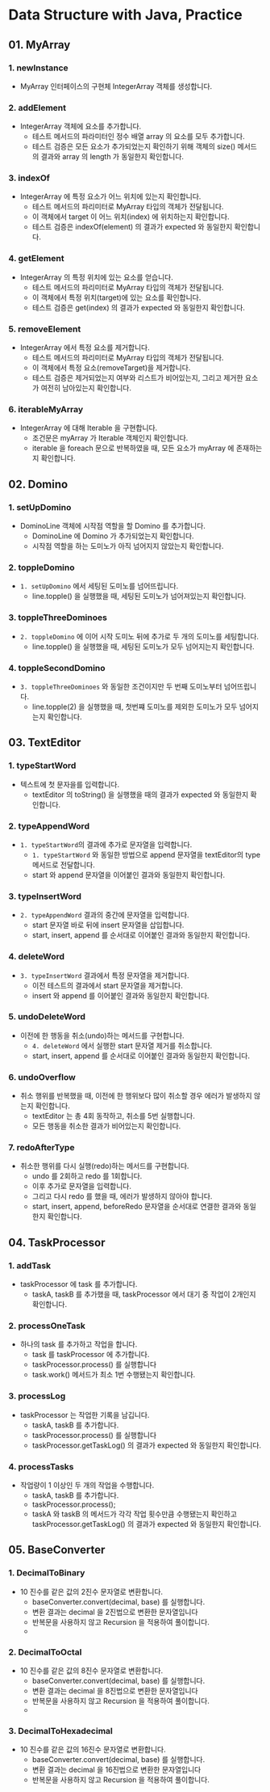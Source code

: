 # Data Structure with Java, Practice

## 01. MyArray

### 1. newInstance
- MyArray 인터페이스의 구현체 IntegerArray 객체를 생성합니다.

### 2. addElement
- IntegerArray 객체에 요소를 추가합니다.
    - 테스트 메서드의 파라미터인 정수 배열 array 의 요소를 모두 추가합니다.
    - 테스트 검증은 모든 요소가 추가되었는지 확인하기 위해 객체의 size() 메서드의 결과와 array 의 length 가 동일한지 확인합니다.

### 3. indexOf
- IntegerArray 에 특정 요소가 어느 위치에 있는지 확인합니다.
  - 테스트 메서드의 파리미터로 MyArray 타입의 객체가 전달됩니다.
  - 이 객체에서 target 이 어느 위치(index) 에 위치하는지 확인합니다.
  - 테스트 검증은 indexOf(element) 의 결과가 expected 와 동일한지 확인합니다.

### 4. getElement
- IntegerArray 의 특정 위치에 있는 요소를 얻습니다.
    - 테스트 메서드의 파리미터로 MyArray 타입의 객체가 전달됩니다.
    - 이 객체에서 특정 위치(target)에 있는 요소를 확인합니다.
    - 테스트 검증은 get(index) 의 결과가 expected 와 동일한지 확인합니다.

### 5. removeElement
- IntegerArray 에서 특정 요소를 제거합니다.
  - 테스트 메서드의 파리미터로 MyArray 타입의 객체가 전달됩니다.
  - 이 객체에서 특정 요소(removeTarget)을 제거합니다.
  - 테스트 검증은 제거되었는지 여부와 리스트가 비어있는지, 그리고 제거한 요소가 여전히 남아있는지 확인합니다.

### 6. iterableMyArray
- IntegerArray 에 대해 Iterable 을 구현합니다.
  - 조건문은 myArray 가 Iterable 객체인지 확인합니다.
  - iterable 을 foreach 문으로 반복하였을 때, 모든 요소가 myArray 에 존재하는지 확인합니다.

## 02. Domino

### 1. setUpDomino
- DominoLine 객체에 시작점 역할을 할 Domino 를 추가합니다.
  - DominoLine 에 Domino 가 추가되었는지 확인합니다.
  - 시작점 역할을 하는 도미노가 아직 넘어지지 않았는지 확인합니다.

### 2. toppleDomino
- `1. setUpDomino` 에서 세팅된 도미노를 넘어뜨립니다.
  - line.topple() 을 실행했을 때, 세팅된 도미노가 넘어져있는지 확인합니다.

### 3. toppleThreeDominoes
- `2. toppleDomino` 에 이어 시작 도미노 뒤에 추가로 두 개의 도미노를 세팅합니다.
  - line.topple() 을 실행했을 때, 세팅된 도미노가 모두 넘어지는지 확인합니다.

### 4. toppleSecondDomino
- `3. toppleThreeDominoes` 와 동일한 조건이지만 두 번째 도미노부터 넘어뜨립니다.
  - line.topple(2) 을 실행했을 때, 첫번쨰 도미노를 제외한 도미노가 모두 넘어지는지 확인합니다.

## 03. TextEditor

### 1. typeStartWord
- 텍스트에 첫 문자을를 입력합니다.
  - textEditor 의 toString() 을 실행했을 때의 결과가 expected 와 동일한지 확인합니다.

### 2. typeAppendWord
- `1. typeStartWord`의 결과에 추가로 문자열을 입력합니다.
  - `1. typeStartWord` 와 동일한 방법으로 append 문자열을 textEditor의 type 메서드로 전달합니다.
  - start 와 append 문자열을 이어붙인 결과와 동일한지 확인합니다.

### 3. typeInsertWord
- `2. typeAppendWord` 결과의 중간에 문자열을 입력합니다.
  - start 문자열 바로 뒤에 insert 문자열을 삽입합니다.
  - start, insert, append 를 순서대로 이어붙인 결과와 동일한지 확인합니다.

### 4. deleteWord
- `3. typeInsertWord` 결과에서 특정 문자열을 제거합니다.
  - 이전 테스트의 결과에서 start 문자열을 제거합니다.
  - insert 와 append 를 이어붙인 결과와 동일한지 확인합니다.

### 5. undoDeleteWord
- 이전에 한 행동을 취소(undo)하는 메서드를 구현합니다.
  - `4. deleteWord` 에서 실행한 start 문자열 제거를 취소합니다.
  - start, insert, append 를 순서대로 이어붙인 결과와 동일한지 확인합니다.

### 6. undoOverflow
- 취소 행위를 반복했을 때, 이전에 한 행위보다 많이 취소할 경우 에러가 발생하지 않는지 확인합니다.
  - textEditor 는 총 4회 동작하고, 취소를 5번 실행합니다.
  - 모든 행동을 취소한 결과가 비어있는지 확인합니다.

### 7. redoAfterType
- 취소한 행위를 다시 실행(redo)하는 메서드를 구현합니다.
  - undo 를 2회하고 redo 를 1회합니다.
  - 이후 추가로 문자열을 입력합니다.
  - 그리고 다시 redo 를 했을 때, 에러가 발생하지 않아야 합니다.
  - start, insert, append, beforeRedo 문자열을 순서대로 연결한 결과와 동일한지 확인합니다.

## 04. TaskProcessor

### 1. addTask
- taskProcessor 에 task 를 추가합니다.
  - taskA, taskB 를 추가했을 때,  taskProcessor 에서 대기 중 작업이 2개인지 확인합니다.

### 2. processOneTask
- 하나의 task 를 추가하고 작업을 합니다.
  - task 를 taskProcessor 에 추가합니다.
  - taskProcessor.process() 를 실행합니다
  - task.work() 메서드가 최소 1번 수행됐는지 확인합니다.

### 3. processLog
- taskProcessor 는 작업한 기록을 남깁니다.
  - taskA, taskB 를 추가합니다.
  - taskProcessor.process() 를 실행합니다
  - taskProcessor.getTaskLog() 의 결과가 expected 와 동일한지 확인합니다.

### 4. processTasks
- 작업량이 1 이상인 두 개의 작업을 수행합니다.
  - taskA, taskB 를 추가합니다.
  - taskProcessor.process();
  - taskA 와 taskB 의 메서드가 각각 작업 횟수만큼 수행됐는지 확인하고 taskProcessor.getTaskLog() 의 결과가 expected 와 동일한지 확인합니다.

## 05. BaseConverter

### 1. DecimalToBinary
- 10 진수를 같은 값의 2진수 문자열로 변환합니다.
  - baseConverter.convert(decimal, base) 를 실행합니다.
  - 변환 결과는 decimal 을 2진법으로 변환한 문자열입니다
  - 반복문을 사용하지 않고 Recursion 을 적용하여 풀이합니다.
  - 
### 2. DecimalToOctal
- 10 진수를 같은 값의 8진수 문자열로 변환합니다.
  - baseConverter.convert(decimal, base) 를 실행합니다.
  - 변환 결과는 decimal 을 8진법으로 변환한 문자열입니다
  - 반복문을 사용하지 않고 Recursion 을 적용하여 풀이합니다.
  - 
### 3. DecimalToHexadecimal
- 10 진수를 같은 값의 16진수 문자열로 변환합니다.
  - baseConverter.convert(decimal, base) 를 실행합니다.
  - 변환 결과는 decimal 을 16진법으로 변환한 문자열입니다
  - 반복문을 사용하지 않고 Recursion 을 적용하여 풀이합니다.

